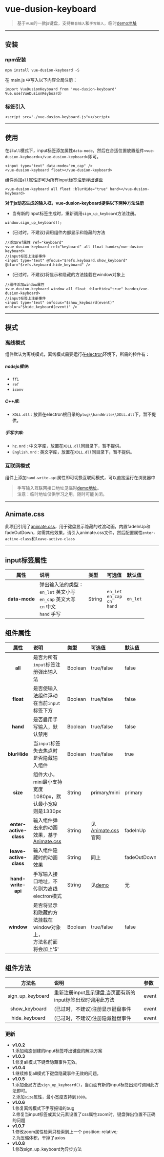 # vue-dusion-keyboard

> 基于vue的一款js键盘，支持`拼音输入`和`手写输入`，临时[demo地址](http://jsrtj.fotoit.cn/iis/keyboard-demo/)
---

## 安装
### npm安装
```
npm install vue-dusion-keyboard -S
```
在 main.js 中写入以下内容全局注册：
```
import VueDusionKeyboard from 'vue-dusion-keyboard'
Vue.use(VueDusionKeyboard)
```

### 标签引入
```
<script src="./vue-dusion-keyboard.js"></script>
```

---
## 使用
在非`all`模式下，input标签添加属性`data-mode`，然后在合适位置放置组件`<vue-dusion-keyboard></vue-dusion-keyboard>`即可。
```
<input type="text" data-mode="en_cap" />
<vue-dusion-keyboard float></vue-dusion-keyboard>
```

组件添加`all`属性即可为所有input标签注册弹出键盘
```
<vue-dusion-keyboard all float :blurHide="true" hand></vue-dusion-keyboard>
```

**对于js动态生成的输入框，vue-dusion-keyboard提供以下两种方法注册**
- 当有新的input标签生成时，重新调用`sign_up_keyboard`方法注册。
```
window.sign_up_keyboard();
```
- (已过时，不建议)调用组件内部显示和隐藏的方法
```
//添加ref属性 ref="keyboard"
<vue-dusion-keyboard ref="keyboard" all float hand></vue-dusion-keyboard>
//input标签上注册事件
<input type="text" @focus="$refs.keyboard.show_keyboard" @blur="$refs.keyboard.hide_keyboard" />
```
- (已过时，不建议)将显示和隐藏的方法挂载在window对象上
```
//组件添加window属性
<vue-dusion-keyboard window all float :blurHide="true" hand></vue-dusion-keyboard>
//input标签上注册事件
<input type="text" onfocus="$show_keyboard(event)" onblur="$hide_keyboard(event)" />
```
---

## 模式

### 离线模式
组件默认为离线模式，离线模式需要运行在[electron](https://electronjs.org)环境下，所需的控件有：
##### nodejs模块:
- `ffi`
- `ref`
- `iconv`
##### C++库:
- `XDLL.dll` : 放置在electron根目录的`plug\\handWrite\\XDLL.dll`下，暂不提供。
##### 手写字库:
- `hz.mrd` : 中文字库，放置在`XDLL.dll`同目录下，暂不提供。
- `English.mrd` : 英文字库，放置在`XDLL.dll`同目录下，暂不提供。

### 互联网模式
组件上添加`hand-write-api`属性即可切换互联网模式，可以直接运行在浏览器中
> 手写输入互联网接口地址见临时[demo地址](http://jsrtj.fotoit.cn/iis/keyboard-demo/)。<br>注意：临时地址仅供学习之用，随时可能关闭。
---
## Animate.css
此项目引用了[animate.css](https://daneden.github.io/animate.css/)，用于键盘显示隐藏的过渡动画，内置fadeInUp和fadeOutDown，如需其他效果，请引入animate.css文件，然后配置属性`enter-active-class`和`leave-active-class`

---
## input标签属性
|属性|说明|类型|可选值|默认值|
|:-:|:-|:-|:-|:-|
|**data-mode**|弹出输入法的类型：<br>`en_let` 英文小写<br>`en_cap` 英文大写<br>`cn` 中文<br>`hand` 手写|String|`en_let`<br>`en_cap`<br>`cn`<br>`hand`|`en_let`|

## 组件属性
|属性|说明|类型|可选值|默认值|
|:-:|:-|:-|:-|:-|
|**all**|是否为所有`input`标签注册弹出输入法|Boolean|true/false|false|
|**float**|是否使输入法组件浮动在当前`input`标签下方|Boolean|true/false|false|
|**hand**|是否启用手写输入，默认禁用|Boolean|true/false|false|
|**blurHide**|当`input`标签失去焦点时是否隐藏输入组件|Boolean|true/false|true|
|**size**|组件大小，mini最小支持宽度1080px，默认最小宽度则是1330px|String|primary/mini|primary|
|**enter-active-class**|输入组件弹出来的动画效果，基于[Animate.css](https://daneden.github.io/animate.css/)|String|见 [Animate.css](https://daneden.github.io/animate.css/) 官网|fadeInUp|
|**leave-active-class**|输入组件隐藏时的动画效果|String|同上|fadeOutDown|
|**hand-write-api**|手写输入接口地址，不传则为离线electron模式|String|见[demo](http://jsrtj.fotoit.cn/iis/keyboard-demo/)|无
|**window**|是否将显示和隐藏的方法挂载在window对象上，<br>方法名前面将会加上'$'|Boolean|true/false|false|

## 组件方法
|方法名|说明|参数|
|:-:|:-|:-|
|sign_up_keyboard|重新注册input显示键盘,当页面有新的input标签出现时调用此方法|event|
|show_keyboard|(已过时，不建议)注册显示键盘事件|event|
|hide_keyboard|(已过时，不建议)注册隐藏键盘事件|event|

### 更新
- **v1.0.2**<br>
1.添加动态创建的input标签呼出键盘的解决方案
- **v1.0.3**<br>
1.修复all模式下键盘隐藏事件无效。
- **v1.0.4**<br>
1.继续修复all模式下键盘隐藏事件无效的问题。
- **v1.0.5**<br>
1.添加全局方法`sign_up_keyboard()`，当页面有新的input标签出现时调用此方法即可。<br>
2.添加`size`属性，最小宽度支持到`1080`。
- **v1.0.6**<br>
1.修复离线模式下手写报错的bug<br>
2.修复当input标签或其父元素设置了css属性zoom时，键盘弹出位置不正确的问题
- **v1.0.7**<br>
1.修改zoom属性检索只检索到上一个 position: relative; <br>
2.为压缩体积，干掉了axios
- **v1.0.8**<br>
1.修改sign_up_keyboard为异步方法

